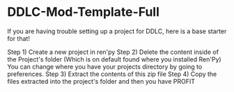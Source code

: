 # DDLC-Mod-Template-Full
If you are having trouble setting up a project for DDLC, here is a base starter for that!

Step 1) Create a new project in ren'py
Step 2) Delete the content inside of the Project's folder (Which is on default found where you installed Ren'Py)
You can change where you have your projects directory by going to preferences.
Step 3) Extract the contents of this zip file
Step 4) Copy the files extracted into the project's folder and then you have PROFIT
